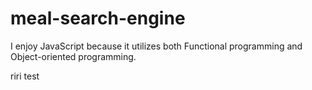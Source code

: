 # meal-search-engine

I enjoy JavaScript because it utilizes both Functional programming and Object-oriented programming.



riri test